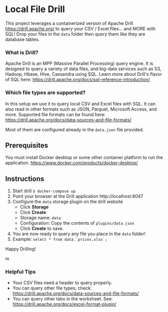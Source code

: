 # Local File Drill

This project leverages a containerized version of Apache Drill https://drill.apache.org/ to query your CSV / Excel files... and MORE with SQL! Drop your files in the `data` folder then query them like they are database tables.

### What is Drill?

Apache Drill is an MPP (Massive Parallel Processing) query engine. It is designed to query a variety of data files, and big-data services such as S3, Hadoop, Hbase, Hive, Cassandra using SQL. Learn more about Drill's flavor of SQL here: https://drill.apache.org/docs/sql-reference-introduction/

### Which file types are supported?

In this setup we use it to query local CSV and Excel files with SQL. It can also read in other formats such as JSON, Parquet, Microsoft Access, and more. Supported file formats can be found here: https://drill.apache.org/docs/data-sources-and-file-formats/

Most of them are configured already in the `data.json` file provided. 

## Prerequisites

You must install Docker desktop or some other container platform to run the application. https://www.docker.com/products/docker-desktop/ 

## Instructions

1. Start drill `$ docker-compose up`
2. Point your browser at the Drill application http://localhost:8047 
3. Configure the `data` storage plugin on the drill website
    - Click **Storage**
    - Click **Create**
    - Storage name: `data`
    - Configuration: Copy the contents of `plugins/data.json`
    - Click **Create** to save.
4. You are now ready to query any file you place in the `data` folder!
5. Example: ```select * from data.`prices.xlsx`; ```

Happy Drilling!

m


### Helpful Tips

- Your CSV files need a header to query properly.
- You can query other file types, check: https://drill.apache.org/docs/data-sources-and-file-formats/
- You can query other tabs in the worksheet. See: https://drill.apache.org/docs/excel-format-plugin/

